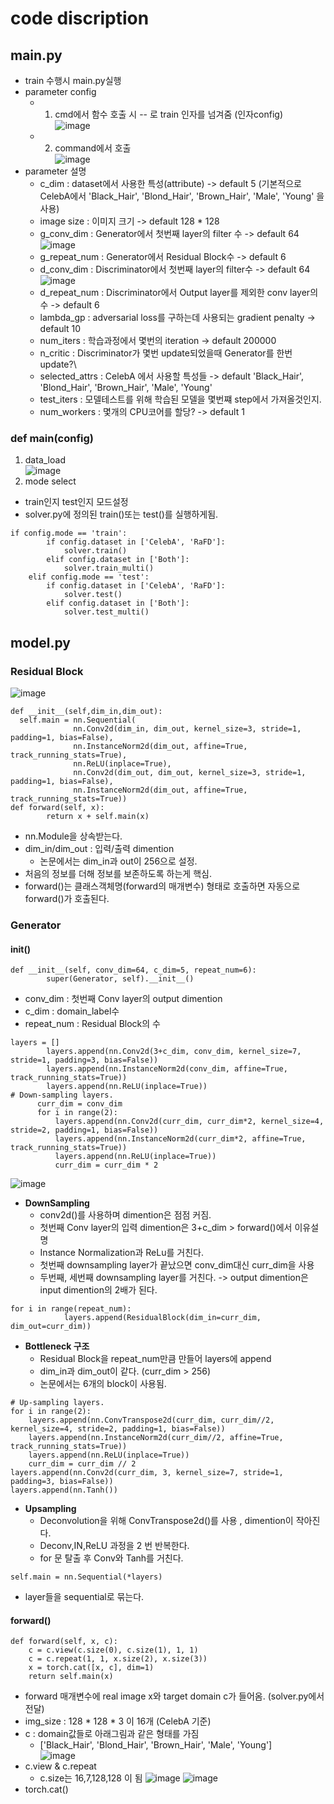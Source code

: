 # code discription

## main.py
- train 수행시 main.py실행
- parameter config 
  - 1. cmd에서 함수 호출 시 -- 로 train 인자를 넘겨줌 (인자config)\
  ![image](https://user-images.githubusercontent.com/70633080/115144805-a38fb500-a089-11eb-9e96-798c6ef22bc7.png)
  - 2. command에서 호출\
  ![image](https://user-images.githubusercontent.com/70633080/115144847-d33ebd00-a089-11eb-83a1-a5e89315b505.png)
- parameter 설명
  - c_dim : dataset에서 사용한 특성(attribute) ->  default 5 (기본적으로 CelebA에서 'Black_Hair', 'Blond_Hair', 'Brown_Hair', 'Male', 'Young' 을 사용)
  - image size : 이미지 크기 -> default 128 * 128
  - g_conv_dim : Generator에서 첫번째 layer의 filter 수 -> default 64\
  ![image](https://user-images.githubusercontent.com/70633080/115144999-814a6700-a08a-11eb-8df4-f8619a4fec45.png)
  - g_repeat_num : Generator에서 Residual Block수 -> default 6
  - d_conv_dim : Discriminator에서 첫번째 layer의 filter수 -> default 64\
  ![image](https://user-images.githubusercontent.com/70633080/115145056-beaef480-a08a-11eb-8fa4-d34eced9d873.png)
  - d_repeat_num : Discriminator에서 Output layer를 제외한 conv layer의 수 -> default 6
  - lambda_gp : adversarial loss를 구하는데 사용되는 gradient penalty -> default 10
  - num_iters : 학습과정에서 몇번의 iteration -> default 200000
  - n_critic : Discriminator가 몇번 update되었을때 Generator를 한번 update?\
  - selected_attrs : CelebA 에서 사용할 특성들 -> default  'Black_Hair', 'Blond_Hair', 'Brown_Hair', 'Male', 'Young' 
  - test_iters : 모델테스트를 위해 학습된 모델을 몇번쨰 step에서 가져올것인지. 
  - num_workers : 몇개의 CPU코어를 할당? -> default 1
### def main(config)
1. data_load\
![image](https://user-images.githubusercontent.com/70633080/115144882-008b6b00-a08a-11eb-9699-67345dae83c8.png)
2. mode select
- train인지 test인지 모드설정
- solver.py에 정의된 train()또는 test()를 실행하게됨.
```
if config.mode == 'train':
        if config.dataset in ['CelebA', 'RaFD']:
            solver.train()
        elif config.dataset in ['Both']:
            solver.train_multi()
    elif config.mode == 'test':
        if config.dataset in ['CelebA', 'RaFD']:
            solver.test()
        elif config.dataset in ['Both']:
            solver.test_multi()
```

## model.py
### Residual Block
![image](https://user-images.githubusercontent.com/70633080/115145220-747a4300-a08b-11eb-932b-89120a7a737f.png)
```
def __init__(self,dim_in,dim_out):
  self.main = nn.Sequential(
              nn.Conv2d(dim_in, dim_out, kernel_size=3, stride=1, padding=1, bias=False),
              nn.InstanceNorm2d(dim_out, affine=True, track_running_stats=True),
              nn.ReLU(inplace=True),
              nn.Conv2d(dim_out, dim_out, kernel_size=3, stride=1, padding=1, bias=False),
              nn.InstanceNorm2d(dim_out, affine=True, track_running_stats=True))
def forward(self, x):
        return x + self.main(x)
```
- nn.Module을 상속받는다.
- dim_in/dim_out : 입력/출력 dimention
  - 논문에서는 dim_in과 out이 256으로 설정.
- 처음의 정보를 더해 정보를 보존하도록 하는게 핵심.
- forward()는 클래스객체명(forward의 매개변수) 형태로 호출하면 자동으로 forward()가 호출된다.

### Generator
#### init()
```
def __init__(self, conv_dim=64, c_dim=5, repeat_num=6):
        super(Generator, self).__init__()
```
- conv_dim : 첫번째 Conv layer의 output dimention
- c_dim : domain_label수 
- repeat_num : Residual Block의 수 
```
layers = []
        layers.append(nn.Conv2d(3+c_dim, conv_dim, kernel_size=7, stride=1, padding=3, bias=False))
        layers.append(nn.InstanceNorm2d(conv_dim, affine=True, track_running_stats=True))
        layers.append(nn.ReLU(inplace=True))
# Down-sampling layers.
      curr_dim = conv_dim
      for i in range(2):
          layers.append(nn.Conv2d(curr_dim, curr_dim*2, kernel_size=4, stride=2, padding=1, bias=False))
          layers.append(nn.InstanceNorm2d(curr_dim*2, affine=True, track_running_stats=True))
          layers.append(nn.ReLU(inplace=True))
          curr_dim = curr_dim * 2
```
![image](https://user-images.githubusercontent.com/70633080/115145414-5bbe5d00-a08c-11eb-9896-6338169848b0.png)
- **DownSampling** 
  - conv2d()를 사용하며 dimention은 점점 커짐.
  - 첫번째 Conv layer의 입력 dimention은 3+c_dim  > forward()에서 이유설명
  - Instance Normalization과 ReLu를 거친다.
  - 첫번째 downsampling layer가 끝났으면 conv_dim대신 curr_dim을 사용
  - 두번째, 세번째 downsampling layer를 거친다. -> output dimention은 input dimention의 2배가 된다.
```
for i in range(repeat_num):
            layers.append(ResidualBlock(dim_in=curr_dim, dim_out=curr_dim))
```
- **Bottleneck 구조**
  - Residual Block을 repeat_num만큼 만들어 layers에 append
  - dim_in과 dim_out이 같다. (curr_dim > 256)
  - 논문에서는 6개의 block이 사용됨.
```
# Up-sampling layers.
for i in range(2):
    layers.append(nn.ConvTranspose2d(curr_dim, curr_dim//2, kernel_size=4, stride=2, padding=1, bias=False))
    layers.append(nn.InstanceNorm2d(curr_dim//2, affine=True, track_running_stats=True))
    layers.append(nn.ReLU(inplace=True))
    curr_dim = curr_dim // 2
layers.append(nn.Conv2d(curr_dim, 3, kernel_size=7, stride=1, padding=3, bias=False))
layers.append(nn.Tanh())
```
- **Upsampling**
  - Deconvolution을 위해 ConvTranspose2d()를 사용 , dimention이 작아진다.
  - Deconv,IN,ReLU 과정을 2  번 반복한다.
  - for 문 탈출 후 Conv와 Tanh를 거친다.
```
self.main = nn.Sequential(*layers)
```
- layer들을 sequential로 묶는다.
#### forward()
```
def forward(self, x, c):
    c = c.view(c.size(0), c.size(1), 1, 1)
    c = c.repeat(1, 1, x.size(2), x.size(3))
    x = torch.cat([x, c], dim=1)
    return self.main(x)
```
- forward 매개변수에 real image x와 target domain c가 들어옴. (solver.py에서 전달)
- img_size : 128 * 128 * 3 이 16개 (CelebA 기준)
- c : domain값들로 아래그림과 같은 형태를 가짐
  - ['Black_Hair', 'Blond_Hair', 'Brown_Hair', 'Male', 'Young']\
![image](https://user-images.githubusercontent.com/70633080/115145795-5a8e2f80-a08e-11eb-8d78-fe69d04bab5d.png)
- c.view & c.repeat 
  - c.size는 16,7,128,128 이 됨
![image](https://user-images.githubusercontent.com/70633080/115145826-8f9a8200-a08e-11eb-8f08-9e5bba29b93f.png)
![image](https://user-images.githubusercontent.com/70633080/115145837-9aedad80-a08e-11eb-9ce0-6a1af46e1294.png)
- torch.cat()
